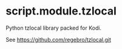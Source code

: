 script.module.tzlocal
======================

Python tzlocal library packed for Kodi.

See https://github.com/regebro/tzlocal.git

